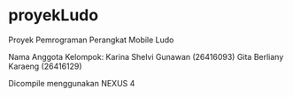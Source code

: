 # proyekLudo
Proyek Pemrograman Perangkat Mobile Ludo

Nama Anggota Kelompok:
Karina Shelvi Gunawan (26416093)
Gita Berliany Karaeng (26416129)

Dicompile menggunakan NEXUS 4
